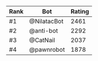 Rank|Bot|Rating
---|---|---
#1|@NilatacBot|2461
#2|@anti-bot|2292
#3|@CatNail|2037
#4|@pawnrobot|1878

